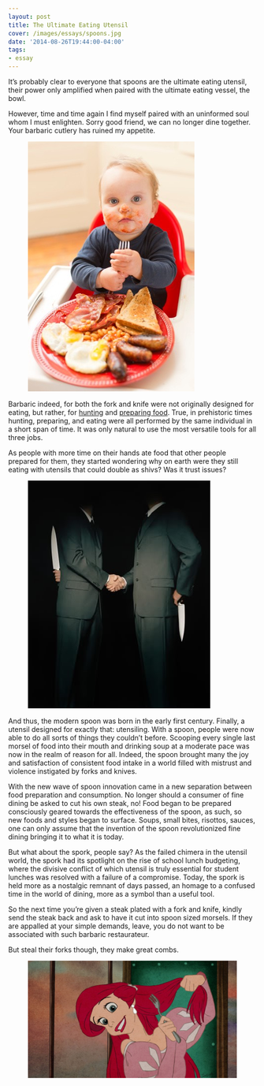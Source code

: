 ```yaml
---
layout: post
title: The Ultimate Eating Utensil
cover: /images/essays/spoons.jpg
date: '2014-08-26T19:44:00-04:00'
tags:
- essay
---
```

It’s probably clear to everyone that spoons are the ultimate eating utensil, their power only amplified when paired with the ultimate eating vessel, the bowl.

However, time and time again I find myself paired with an uninformed soul whom I must enlighten. Sorry good friend, we can no longer dine together. Your barbaric cutlery has ruined my appetite.

<figure>
<img src="/images/essays/spoon1.jpg">
</figure>

Barbaric indeed, for both the fork and knife were not originally designed for eating, but rather, for [hunting](http://researcharchive.calacademy.org/research/anthropology/utensil/knives.htm) and [preparing food](http://researcharchive.calacademy.org/research/anthropology/utensil/forks.htm). True, in prehistoric times hunting, preparing, and eating were all performed by the same individual in a short span of time. It was only natural to use the most versatile tools for all three jobs.

As people with more time on their hands ate food that other people prepared for them, they started wondering why on earth were they still eating with utensils that could double as shivs? Was it trust issues?

<figure>
<img src="/images/essays/spoon2.jpg">
</figure>

And thus, the modern spoon was born in the early first century. Finally, a utensil designed for exactly that: utensiling. With a spoon, people were now able to do all sorts of things they couldn’t before. Scooping every single last morsel of food into their mouth and drinking soup at a moderate pace was now in the realm of reason for all. Indeed, the spoon brought many the joy and satisfaction of consistent food intake in a world filled with mistrust and violence instigated by forks and knives.

With the new wave of spoon innovation came in a new separation between food preparation and consumption. No longer should a consumer of fine dining be asked to cut his own steak, no! Food began to be prepared consciously geared towards the effectiveness of the spoon, as such, so new foods and styles began to surface. Soups, small bites, risottos, sauces, one can only assume that the invention of the spoon revolutionized fine dining bringing it to what it is today.

But what about the spork, people say? As the failed chimera in the utensil world, the spork had its spotlight on the rise of school lunch budgeting, where the divisive conflict of which utensil is truly essential for student lunches was resolved with a failure of a compromise. Today, the spork is held more as a nostalgic remnant of days passed, an homage to a confused time in the world of dining, more as a symbol than a useful tool.

So the next time you’re given a steak plated with a fork and knife, kindly send the steak back and ask to have it cut into spoon sized morsels. If they are appalled at your simple demands, leave, you do not want to be associated with such barbaric restaurateur.

But steal their forks though, they make great combs.

<figure>
<img src="/images/essays/spoon3.jpg">
</figure>
